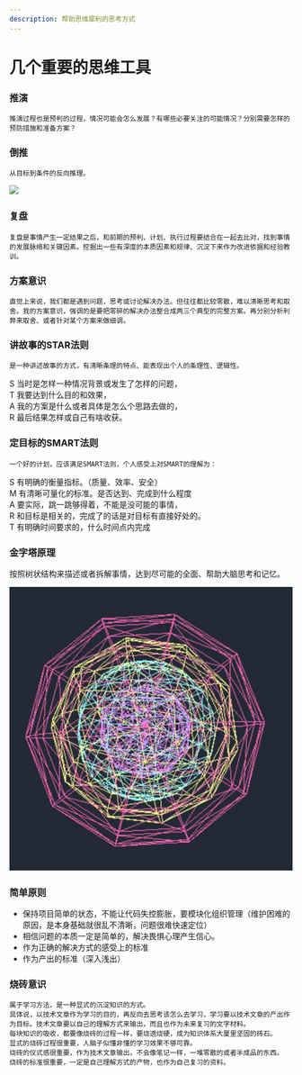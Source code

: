 ```yaml
---
description: 帮助思维犀利的思考方式
---
```


# 几个重要的思维工具

### 推演

    推演过程也是预判的过程，情况可能会怎么发展？有哪些必要关注的可能情况？分别需要怎样的预防措施和准备方案？

### 倒推

    从目标到条件的反向推理。

![](../.gitbook/assets/image%20%281%29.png)

### 复盘

    复盘是事情产生一定结果之后，和前期的预判、计划、执行过程要结合在一起去比对，找到事情的发展脉络和关键因素。挖掘出一些有深度的本质因素和规律、沉淀下来作为改进依据和经验教训。

### 方案意识

    直觉上来说，我们都是遇到问题，思考或讨论解决办法。但往往都比较零散，难以清晰思考和取舍。我的方案意识，强调的是要把零碎的解决办法整合成两三个典型的完整方案。再分别分析利弊来取舍、或者针对某个方案来做细调。

### 讲故事的STAR法则

    是一种讲述故事的方式，有清晰条理的特点、能表现出个人的条理性、逻辑性。  
S 当时是怎样一种情况背景或发生了怎样的问题，  
T 我要达到什么目的和效果，  
A 我的方案是什么或者具体是怎么个思路去做的，  
R 最后结果怎样或自己有啥收获。

### 定目标的SMART法则

    一个好的计划，应该满足SMART法则，个人感受上对SMART的理解为：  
S 有明确的衡量指标。（质量、效率、安全）  
M 有清晰可量化的标准。是否达到、完成到什么程度  
A 要实际，跳一跳够得着，不能是没可能的事情，  
R 和目标是相关的，完成了的话是对目标有直接好处的。  
T 有明确时间要求的，什么时间点内完成

### 金字塔原理

按照树状结构来描述或者拆解事情，达到尽可能的全面、帮助大脑思考和记忆。

![](../.gitbook/assets/image%20%282%29.png)

### 简单原则

* 保持项目简单的状态，不能让代码失控膨胀，要模块化组织管理（维护困难的原因，是本身基础就很乱不清晰，问题很难快速定位）
* 相信问题的本质一定是简单的，解决畏惧心理产生信心。
* 作为正确的解决方式的感受上的标准
* 作为产出的标准（深入浅出）

### 烧砖意识

    属于学习方法，是一种显式的沉淀知识的方式。  
    具体说，以技术文章作为学习的目的，再反向去思考该怎么去学习，学习要以技术文章的产出作为目标。技术文章要以自己的理解方式来输出，而且也作为未来复习的文字材料。  
    每块知识的吸收，都要像烧砖的过程一样，要烧透烧硬，成为知识体系大厦里坚固的砖石。  
    显式的烧砖过程很重要，人脑子似懂非懂的学习效果不够可靠。  
    烧砖的仪式感很重要，作为技术文章输出，不会像笔记一样，一堆零散的或者半成品的东西。  
    烧砖的标准很重要，一定是自己理解方式的产物，也作为自己复习的资料。

